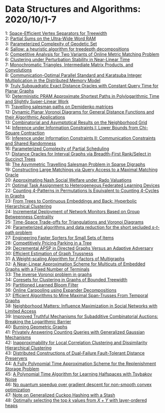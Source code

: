 # Data Structures and Algorithms: 2020/10/1-7  
1: [Space-Efficient Vertex Separators for Treewidth](https://doi.org/10.48550/arXiv.1907.00676)  
2: [Partial Sums on the Ultra-Wide Word RAM](https://doi.org/10.48550/arXiv.1908.10159)  
3: [Parameterized Complexity of Geodetic Set](https://doi.org/10.48550/arXiv.2001.03098)  
4: [Sallow: a heuristic algorithm for treedepth decompositions](https://doi.org/10.48550/arXiv.2006.07050)  
5: [Competitive Analysis for Two Variants of Online Metric Matching Problem](https://doi.org/10.48550/arXiv.2008.08415)  
6: [Clustering under Perturbation Stability in Near-Linear Time](https://doi.org/10.48550/arXiv.2009.14358)  
7: [Monochromatic Triangles, Intermediate Matrix Products, and Convolutions](https://doi.org/10.48550/arXiv.2009.14479)  
8: [Communication-Optimal Parallel Standard and Karatsuba Integer  Multiplication in the Distributed Memory Model](https://doi.org/10.48550/arXiv.2009.14590)  
9: [Truly Subquadratic Exact Distance Oracles with Constant Query Time for  Planar Graphs](https://doi.org/10.48550/arXiv.2009.14716)  
10: [Deterministic PRAM Approximate Shortest Paths in Polylogarithmic Time  and Slightly Super-Linear Work](https://doi.org/10.48550/arXiv.2009.14729)  
11: [Travelling salesman paths on Demidenko matrices](https://doi.org/10.48550/arXiv.2009.14746)  
12: [Dynamic Planar Voronoi Diagrams for General Distance Functions and their  Algorithmic Applications](https://doi.org/10.48550/arXiv.1604.03654)  
13: [Combinatorial and Asymptotical Results on the Neighborhood Grid](https://doi.org/10.48550/arXiv.1710.03435)  
14: [Inference under Information Constraints I: Lower Bounds from Chi-Square  Contraction](https://doi.org/10.48550/arXiv.1812.11476)  
15: [Inference under Information Constraints II: Communication Constraints  and Shared Randomness](https://doi.org/10.48550/arXiv.1905.08302)  
16: [Parameterized Complexity of Partial Scheduling](https://doi.org/10.48550/arXiv.1912.03185)  
17: [Distance Oracles for Interval Graphs via Breadth-First Rank/Select in  Succinct Trees](https://doi.org/10.48550/arXiv.2005.07644)  
18: [The Asymmetric Travelling Salesman Problem in Sparse Digraphs](https://doi.org/10.48550/arXiv.2007.12120)  
19: [Constructing Large Matchings via Query Access to a Maximal Matching  Oracle](https://doi.org/10.48550/arXiv.2009.13409)  
20: [Approximating Nash Social Welfare under Rado Valuations](https://doi.org/10.48550/arXiv.2009.14793)  
21: [Optimal Task Assignment to Heterogeneous Federated Learning Devices](https://doi.org/10.48550/arXiv.2010.00239)  
22: [Counting 4-Patterns in Permutations Is Equivalent to Counting 4-Cycles  in Graphs](https://doi.org/10.48550/arXiv.2010.00348)  
23: [From Trees to Continuous Embeddings and Back: Hyperbolic Hierarchical  Clustering](https://doi.org/10.48550/arXiv.2010.00402)  
24: [Incremental Deployment of Network Monitors Based on Group Betweenness  Centrality](https://doi.org/10.48550/arXiv.0904.0352)  
25: [Time-Space Trade-offs for Triangulations and Voronoi Diagrams](https://doi.org/10.48550/arXiv.1507.03403)  
26: [Parameterized algorithms and data reduction for the short secluded  $s$-$t$-path problem](https://doi.org/10.48550/arXiv.1806.09540)  
27: [Engineering Faster Sorters for Small Sets of Items](https://doi.org/10.48550/arXiv.2002.05599)  
28: [Competitively Pricing Parking in a Tree](https://doi.org/10.48550/arXiv.2007.07294)  
29: [Decremental APSP in Directed Graphs Versus an Adaptive Adversary](https://doi.org/10.48550/arXiv.2010.00937)  
30: [Efficient Estimation of Graph Trussness](https://doi.org/10.48550/arXiv.2010.00967)  
31: [A Weight-scaling Algorithm for $f$-factors of Multigraphs](https://doi.org/10.48550/arXiv.2010.01102)  
32: [A Near-Linear Approximation Scheme for Multicuts of Embedded Graphs with  a Fixed Number of Terminals](https://doi.org/10.48550/arXiv.1611.02966)  
33: [The inverse Voronoi problem in graphs](https://doi.org/10.48550/arXiv.1811.12547)  
34: [Coresets for Clustering in Graphs of Bounded Treewidth](https://doi.org/10.48550/arXiv.1907.04733)  
35: [Partitioned Learned Bloom Filter](https://doi.org/10.48550/arXiv.2006.03176)  
36: [Online Carpooling using Expander Decompositions](https://doi.org/10.48550/arXiv.2007.10545)  
37: [Efficient Algorithms to Mine Maximal Span-Trusses From Temporal Graphs](https://doi.org/10.48550/arXiv.2009.01928)  
38: [Neighborhood Matters: Influence Maximization in Social Networks with  Limited Access](https://doi.org/10.48550/arXiv.2010.01331)  
39: [Improved Truthful Mechanisms for Subadditive Combinatorial Auctions:  Breaking the Logarithmic Barrier](https://doi.org/10.48550/arXiv.2010.01420)  
40: [Burning Geometric Graphs](https://doi.org/10.48550/arXiv.2010.01439)  
41: [Privately Answering Counting Queries with Generalized Gaussian  Mechanisms](https://doi.org/10.48550/arXiv.2010.01457)  
42: [Inapproximability for Local Correlation Clustering and Dissimilarity  Hierarchical Clustering](https://doi.org/10.48550/arXiv.2010.01459)  
43: [Distributed Constructions of Dual-Failure Fault-Tolerant Distance  Preservers](https://doi.org/10.48550/arXiv.2010.01503)  
44: [A Fully Polynomial Time Approximation Scheme for the Replenishment  Storage Problem](https://doi.org/10.48550/arXiv.2010.01631)  
45: [A Polynomial Time Algorithm for Learning Halfspaces with Tsybakov Noise](https://doi.org/10.48550/arXiv.2010.01705)  
46: [No quantum speedup over gradient descent for non-smooth convex  optimization](https://doi.org/10.48550/arXiv.2010.01801)  
47: [Note on Generalized Cuckoo Hashing with a Stash](https://doi.org/10.48550/arXiv.2010.01890)  
48: [Optimally selecting the top $k$ values from $X+Y$ with layer-ordered  heaps](https://doi.org/10.48550/arXiv.2001.11607)  